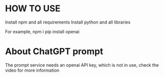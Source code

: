 # HOW TO USE

Install npm and all requirements
Install python and all libraries

For example, 
npm i
pip install openai

# About ChatGPT prompt

The prompt service needs an openai API key, which is not in use, check the video for more information